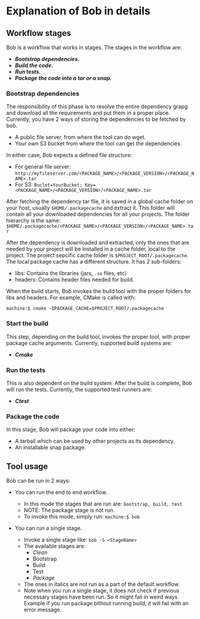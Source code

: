 # Explanation of Bob in details

## Workflow stages
Bob is a workflow that works in stages. The stages in the workflow are:
  - ***Bootstrap dependencies.***
  - ***Build the code.***
  - ***Run tests.***
  - ***Package the code into a tar or a snap.***
  
### Bootstrap dependencies
The responsibility of this phase is to resolve the entire dependency grapg and download all the requirements and put them in a proper place.
Currently, you have 2 ways of storing the dependencies to be fetched by bob.
  - A public file server, from where the tool can do wget.
  - Your own S3 bucket from where the tool can get the dependencies.
  
In either case, Bob expects a defined file structure:
  - For general file server: ```http://myfileserver.com/<PACKAGE_NAME>/<PACKAGE_VERSION>/<PACKAGE_NAME>.tar```
  - For S3: ```Buclet=YourBucket; Key=<PACKAGE_NAME>/<PACKAGE_VERSION>/<PACKAGE_NAME>.tar```
  
After fetching the dependency tar file, it is saved in a global cache folder on your host, usually ```$HOME/.packagecache``` and extract it.
This folder will contain all your downloaded dependencies for all your projects. The folder hierarchy is the same: ```$HOME/.packagecache/<PACKAGE_NAME>/<PACKAGE_VERSION>/<PACKAGE_NAME>.tar```

After the dependency is downloaded and extracted, only the ones that are needed by your project will be installed in a cache folder, local to the project.
The project sepcific cache folder is `````$PROJECT_ROOT/.packagecache`````. The local package cache has a different structure. It has 2 sub-folders:
  - libs: Contains the libraries (jars, ``.so`` files, etc)
  - headers: Contains header files needed for build.
  
When the build starts, Bob invokes the build tool with the proper folders for libs and headers. For example, CMake is called with:

```commandline
machine:$ cmake -DPACKAGE_CACHE=$PROJECT_ROOT/.packagecache
```

### Start the build
This step, depending on the build tool, invokes the proper tool, with proper package cache arguments. Currently, supported build systems are:
  - ***Cmake***
  
### Run the tests
This is also dependent on the build system. After the build is complete, Bob will run the tests. Currently, the supported test runners are:
  - ***Ctest***
  
### Package the code
In this stage, Bob will package your code into either:
  - A tarball which can be used by other projects as its dependency.
  - An installable snap package.
  
## Tool usage
Bob can be run in 2 ways:
  - You can run the end to end workflow.
    - In this mode the stages that are run are: ```bootstrap, build, test```
    - NOTE: The package stage is not run.
    - To invoke this mode, simply run: ``machine:$ bob``
    
  - You can run a single stage.
    - Invoke a single stage like: ```bob -S <StageName>```
    - The available stages are:
      - *Clean*
      - Bootstrap
      - Build
      - Test
      - *Package*
    - The ones in italics are not run as a part of the default workflow.
    - Note when you run a single stage, it does not check if previous necessary stages have been run. So it might fail in weird ways. Example if you run package bithout running build, it will fail with an error message.
